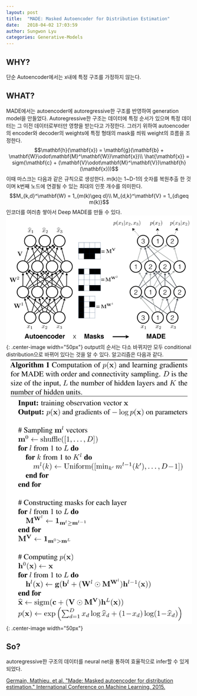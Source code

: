 ```yaml
---
layout: post
title:  "MADE: Masked Autoencoder for Distribution Estimation"
date:   2018-04-02 17:03:59
author: Sungwon Lyu
categories: Generative-Models
---
```


## WHY? 
단순 Autoencoder에서는 x내에 특정 구조를 가정하지 않는다. 

## WHAT?
MADE에서는 autoencoder에 autoregressive한 구조를 반영하여 generation model을 만들었다. Autoregressive한 구조는 데이터에 특정 순서가 있으며 특정 데이터는 그 이전 데이터로부터만 영향을 받는다고 가정한다. 그러기 위하여 autoencoder의 encoder와 decoder의 weights에 특정 형태의 mask를 씌워 weight의 흐름을 조정한다. 
$$\mathbf{h}(\mathbf{x}) = \mathbf{g}(\mathbf{b} + \mathbf{W}\odot\mathbf{M}^\mathbf{W})\mathbf{x})\\
\hat{\mathbf{x}} = sigm(\mathbf{c} + (\mathbf{V}\odot\mathbf{M}^\mathbf{V})\mathbf{h}(\mathbf{x}))$$
이때 마스크는 다음과 같은 규칙으로 생성한다. m(k)는 1~D-1의 숫자를 복원추출 한 것이며 k번째 노드에 연결될 수 있는 최대의 인풋 개수를 의미한다.
$$M_{k,d}^\mathbf{W} = 1_{m(k)\geq d}\\
M_{d,k}^\mathbf{V} = 1_{d\geq m(k)}$$
인코더를 여러층 쌓아서 Deep MADE를 만들 수 있다. 
![image](/assets/images/made.png){: .center-image width="50px"}
output의 순서는 다소 바뀌지만 모두 conditional distribution으로 바뀌어 있다는 것을 알 수 있다. 알고리즘은 다음과 같다. 
![image](/assets/images/made2.png){: .center-image width="50px"}


## So?
autoregressive한 구조의 데이터를 neural net을 통하여 효율적으로 infer할 수 있게 되었다. 

[Germain, Mathieu, et al. "Made: Masked autoencoder for distribution estimation." International Conference on Machine Learning. 2015.](https://arxiv.org/abs/1502.03509)
